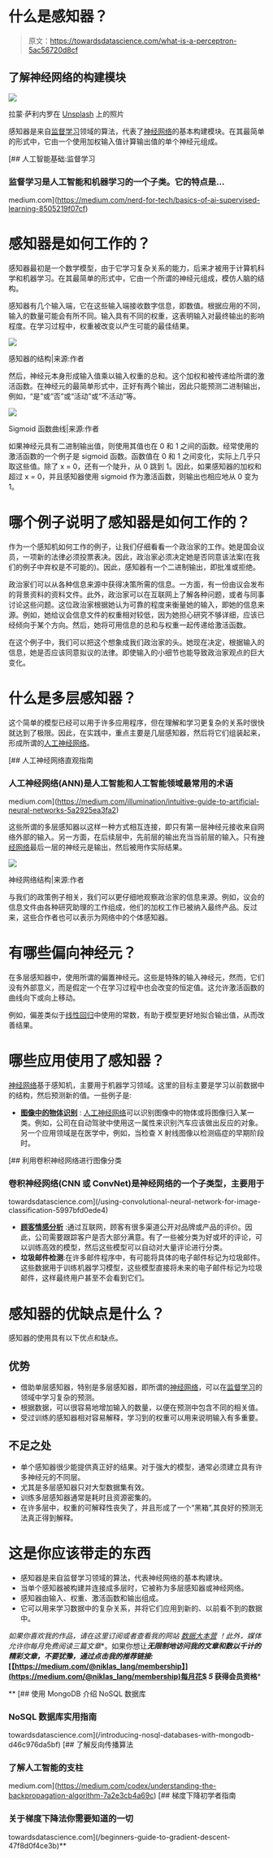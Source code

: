 # 什么是感知器？

> 原文：<https://towardsdatascience.com/what-is-a-perceptron-5ac56720d8cf>

## 了解神经网络的构建模块

![](img/501bfaaee8ae9ab7de96cd2b4ea8b451.png)

拉蒙·萨利内罗在 [Unsplash](https://unsplash.com?utm_source=medium&utm_medium=referral) 上的照片

感知器是来自[监督学习](https://databasecamp.de/en/ml/supervised-learning-models)领域的算法，代表了[神经网络](https://databasecamp.de/en/ml/artificial-neural-networks)的基本构建模块。在其最简单的形式中，它由一个使用加权输入值计算输出值的单个神经元组成。

[](https://medium.com/nerd-for-tech/basics-of-ai-supervised-learning-8505219f07cf) [## 人工智能基础:监督学习

### 监督学习是人工智能和机器学习的一个子类。它的特点是…

medium.com](https://medium.com/nerd-for-tech/basics-of-ai-supervised-learning-8505219f07cf) 

# 感知器是如何工作的？

感知器最初是一个数学模型，由于它学习复杂关系的能力，后来才被用于计算机科学和机器学习。在其最简单的形式中，它由一个所谓的神经元组成，模仿人脑的结构。

感知器有几个输入端，它在这些输入端接收数字信息，即数值。根据应用的不同，输入的数量可能会有所不同。输入具有不同的权重，这表明输入对最终输出的影响程度。在学习过程中，权重被改变以产生可能的最佳结果。

![](img/48f642e589c2778e55babd344be4ef61.png)

感知器的结构|来源:作者

然后，神经元本身形成输入值乘以输入权重的总和。这个加权和被传递给所谓的激活函数。在神经元的最简单形式中，正好有两个输出，因此只能预测二进制输出，例如，“是”或“否”或“活动”或“不活动”等。

![](img/bdd068c2464d700e10d4c49443c7992a.png)

Sigmoid 函数曲线|来源:作者

如果神经元具有二进制输出值，则使用其值也在 0 和 1 之间的函数。经常使用的激活函数的一个例子是 sigmoid 函数。函数值在 0 和 1 之间变化，实际上几乎只取这些值。除了 x = 0，还有一个陡升，从 0 跳到 1。因此，如果感知器的加权和超过 x = 0，并且感知器使用 sigmoid 作为激活函数，则输出也相应地从 0 变为 1。

# 哪个例子说明了感知器是如何工作的？

作为一个感知机如何工作的例子，让我们仔细看看一个政治家的工作。她是国会议员，一项新的法律必须投票表决。因此，政治家必须决定她是否同意该法案(在我们的例子中弃权是不可能的)。因此，感知器有一个二进制输出，即批准或拒绝。

政治家们可以从各种信息来源中获得决策所需的信息。一方面，有一份由议会发布的背景资料的资料文件。此外，政治家可以在互联网上了解各种问题，或者与同事讨论这些问题。这位政治家根据她认为可靠的程度来衡量她的输入，即她的信息来源。例如，她给议会信息文件的权重相对较低，因为她担心研究不够详细，应该已经倾向于某个方向。然后，她将可用信息的总和与权重一起传递给激活函数。

在这个例子中，我们可以把这个想象成我们政治家的头。她现在决定，根据输入的信息，她是否应该同意拟议的法律。即使输入的小细节也能导致政治家观点的巨大变化。

# 什么是多层感知器？

这个简单的模型已经可以用于许多应用程序，但在理解和学习更复杂的关系时很快就达到了极限。因此，在实践中，重点主要是几层感知器，然后将它们组装起来，形成所谓的[人工神经网络](https://databasecamp.de/en/ml/artificial-neural-networks)。

[](https://medium.com/illumination/intuitive-guide-to-artificial-neural-networks-5a2925ea3fa2) [## 人工神经网络直观指南

### 人工神经网络(ANN)是人工智能和人工智能领域最常用的术语

medium.com](https://medium.com/illumination/intuitive-guide-to-artificial-neural-networks-5a2925ea3fa2) 

这些所谓的多层感知器以这样一种方式相互连接，即只有第一层神经元接收来自网络外部的输入。另一方面，在后续层中，先前层的输出充当当前层的输入。只有[神经网络](https://databasecamp.de/en/ml/artificial-neural-networks)最后一层的神经元是输出，然后被用作实际结果。

![](img/b5bba9e223ca981501350ff31be78888.png)

神经网络结构|来源:作者

与我们的政策例子相关，我们可以更仔细地观察政治家的信息来源。例如，议会的信息文件由各种研究助理的工作组成，他们的加权工作已被纳入最终产品。反过来，这些合作者也可以表示为网络中的个体感知器。

# 有哪些偏向神经元？

在多层感知器中，使用所谓的偏置神经元。这些是特殊的输入神经元，然而，它们没有外部意义，而是假定一个在学习过程中也会改变的恒定值。这允许激活函数的曲线向下或向上移动。

例如，偏差类似于[线性回归](https://databasecamp.de/en/ml/linear-regression-basics)中使用的常数，有助于模型更好地拟合输出值，从而改善结果。

# 哪些应用使用了感知器？

[神经网络](https://databasecamp.de/en/ml/artificial-neural-networks)基于感知机，主要用于机器学习领域。这里的目标主要是学习以前数据中的结构，然后预测新的值。一些例子是:

*   [**图像中的物体识别**](https://databasecamp.de/en/use-case/cnn-in-tensorflow) : [人工神经网络](https://databasecamp.de/en/ml/artificial-neural-networks)可以识别图像中的物体或将图像归入某一类。例如，公司在自动驾驶中使用这一属性来识别汽车应该做出反应的对象。另一个应用领域是在医学中，例如，当检查 X 射线图像以检测癌症的早期阶段时。

[](/using-convolutional-neural-network-for-image-classification-5997bfd0ede4) [## 利用卷积神经网络进行图像分类

### 卷积神经网络(CNN 或 ConvNet)是神经网络的一个子类型，主要用于

towardsdatascience.com](/using-convolutional-neural-network-for-image-classification-5997bfd0ede4) 

*   [**顾客情感分析**](https://databasecamp.de/en/use-case/bert-sentiment-analysis) :通过互联网，顾客有很多渠道公开对品牌或产品的评价。因此，公司需要跟踪客户是否大部分满意。有了一些被分类为好或坏的评论，可以训练高效的模型，然后这些模型可以自动对大量评论进行分类。
*   **垃圾邮件检测**:在许多邮件程序中，有可能将具体的电子邮件标记为垃圾邮件。这些数据用于训练机器学习模型，这些模型直接将未来的电子邮件标记为垃圾邮件，这样最终用户甚至不会看到它们。

# 感知器的优缺点是什么？

感知器的使用具有以下优点和缺点。

## 优势

*   借助单层感知器，特别是多层感知器，即所谓的[神经网络](https://databasecamp.de/en/ml/artificial-neural-networks)，可以在[监督学习](https://databasecamp.de/en/ml/supervised-learning-models)的领域中学习复杂的预测。
*   根据数据，可以很容易地增加输入的数量，以便在预测中包含不同的相关值。
*   受过训练的感知器相对容易解释，学习到的权重可以用来说明输入有多重要。

## 不足之处

*   单个感知器很少能提供真正好的结果。对于强大的模型，通常必须建立具有许多神经元的不同层。
*   尤其是多层感知器只对大型数据集有效。
*   训练多层感知器通常是耗时且资源密集的。
*   在许多层中，权重的可解释性丧失了，并且形成了一个“黑箱”,其良好的预测无法真正得到解释。

# 这是你应该带走的东西

*   感知器是来自监督学习领域的算法，代表神经网络的基本构建块。
*   当单个感知器被构建并连接成多层时，它被称为多层感知器或神经网络。
*   感知器由输入、权重、激活函数和输出组成。
*   它可以用来学习数据中的复杂关系，并将它们应用到新的、以前看不到的数据中。

*如果你喜欢我的作品，请在这里订阅*[](https://medium.com/subscribe/@niklas_lang)**或者查看我的网站* [*数据大本营*](http://www.databasecamp.de/en/homepage) *！此外，媒体允许你每月免费阅读三篇文章***。如果你想让***无限制地访问我的文章和数以千计的精彩文章，不要犹豫，通过点击我的推荐链接:*[【https://medium.com/@niklas_lang/membership】](https://medium.com/@niklas_lang/membership)每月花$ ***5*** 获得会员资格***

**[](/introducing-nosql-databases-with-mongodb-d46c976da5bf) [## 使用 MongoDB 介绍 NoSQL 数据库

### NoSQL 数据库实用指南

towardsdatascience.com](/introducing-nosql-databases-with-mongodb-d46c976da5bf) [](https://medium.com/codex/understanding-the-backpropagation-algorithm-7a2e3cb4a69c) [## 了解反向传播算法

### 了解人工智能的支柱

medium.com](https://medium.com/codex/understanding-the-backpropagation-algorithm-7a2e3cb4a69c) [](/beginners-guide-to-gradient-descent-47f8d0f4ce3b) [## 梯度下降初学者指南

### 关于梯度下降法你需要知道的一切

towardsdatascience.com](/beginners-guide-to-gradient-descent-47f8d0f4ce3b)**